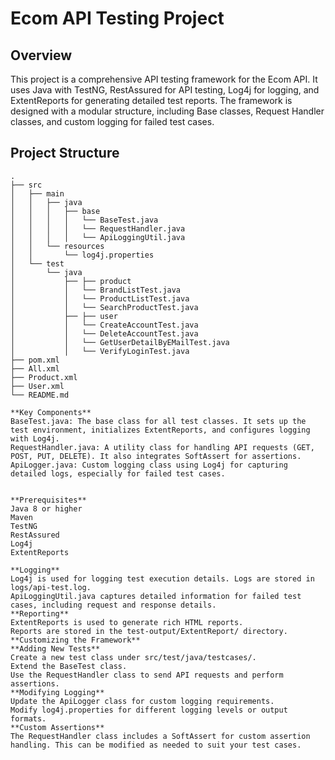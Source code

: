 # Ecom API Testing Project

## Overview

This project is a comprehensive API testing framework for the Ecom API. It uses Java with TestNG, RestAssured for API testing, Log4j for logging, and ExtentReports for generating detailed test reports. The framework is designed with a modular structure, including Base classes, Request Handler classes, and custom logging for failed test cases.

## Project Structure

```plaintext
.
├── src
│   ├── main
│   │   ├── java
│   │   │   ├── base
│   │   │   │   └── BaseTest.java
│   │   │   │   └── RequestHandler.java
│   │   │   │   └── ApiLoggingUtil.java
│   │   └── resources
│   │       └── log4j.properties
│   └── test
│       └── java
│           ├── ├── product
│           │   └── BrandListTest.java
│           │   └── ProductListTest.java
│           │   └── SearchProductTest.java
│           ├── ├── user
│           │   └── CreateAccountTest.java
│           │   └── DeleteAccountTest.java
│           │   └── GetUserDetailByEMailTest.java
│           │   └── VerifyLoginTest.java
├── pom.xml
├── All.xml
├── Product.xml
├── User.xml
└── README.md

**Key Components**
BaseTest.java: The base class for all test classes. It sets up the test environment, initializes ExtentReports, and configures logging with Log4j.
RequestHandler.java: A utility class for handling API requests (GET, POST, PUT, DELETE). It also integrates SoftAssert for assertions.
ApiLogger.java: Custom logging class using Log4j for capturing detailed logs, especially for failed test cases.


**Prerequisites**
Java 8 or higher
Maven
TestNG
RestAssured
Log4j
ExtentReports

**Logging**
Log4j is used for logging test execution details. Logs are stored in logs/api-test.log.
ApiLoggingUtil.java captures detailed information for failed test cases, including request and response details.
**Reporting**
ExtentReports is used to generate rich HTML reports.
Reports are stored in the test-output/ExtentReport/ directory.
**Customizing the Framework**
**Adding New Tests**
Create a new test class under src/test/java/testcases/.
Extend the BaseTest class.
Use the RequestHandler class to send API requests and perform assertions.
**Modifying Logging**
Update the ApiLogger class for custom logging requirements.
Modify log4j.properties for different logging levels or output formats.
**Custom Assertions**
The RequestHandler class includes a SoftAssert for custom assertion handling. This can be modified as needed to suit your test cases.
